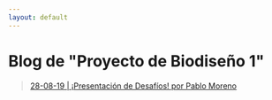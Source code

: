 ```yaml
---
layout: default
---
```

# Blog de "Proyecto de Biodiseño 1"

>[28-08-19 | ¡Presentación de Desafíos! por Pablo Moreno](https://github.com/biodesign-project-1/biodesign-project-1.github.io/blob/master/blog/blog_280819.html)
